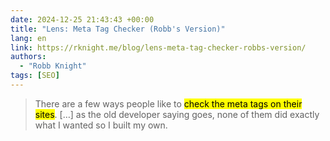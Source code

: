 ```yaml
---
date: 2024-12-25 21:43:43 +00:00
title: "Lens: Meta Tag Checker (Robb's Version)"
lang: en
link: https://rknight.me/blog/lens-meta-tag-checker-robbs-version/
authors:
  - "Robb Knight"
tags: [SEO]
---
```


> There are a few ways people like to <mark>check the meta tags on their sites</mark>. […] as the old developer saying goes, none of them did exactly what I wanted so I built my own.

